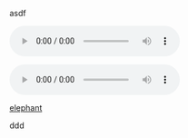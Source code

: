 asdf

<audio controls="controls">
  <source type="audio/wav" src="generated_samples/123.wav"></source>
  <source type="audio/ogg" src="generated_samples/123.ogg"></source>
  <p>Your browser does not support the audio element.</p>
</audio>

<audio src="generated_samples/123.wav" controls preload></audio>

<a href="generated_samples/123.wav">elephant</a>

ddd

